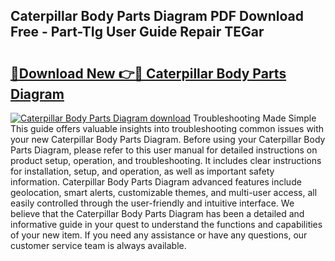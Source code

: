 ## Caterpillar Body Parts Diagram PDF Download Free - Part-TIg User Guide Repair TEGar

# <h2><a href="http://dfkti2.blite.top/?on=Caterpillar+Body+Parts+Diagram">🔗Download New 👉🔴 Caterpillar Body Parts Diagram</a></h2>

[![Caterpillar Body Parts Diagram download](https://i.imgur.com/lujVjoI.png)](http://dfkti2.blite.top/?on=Caterpillar+Body+Parts+Diagram)
Troubleshooting Made Simple This guide offers valuable insights into troubleshooting common issues with your new Caterpillar Body Parts Diagram. Before using your Caterpillar Body Parts Diagram, please refer to this user manual for detailed instructions on product setup, operation, and troubleshooting. It includes clear instructions for installation, setup, and operation, as well as important safety information. Caterpillar Body Parts Diagram advanced features include geolocation, smart alerts, customizable themes, and multi-user access, all easily controlled through the user-friendly and intuitive interface. We believe that the Caterpillar Body Parts Diagram has been a detailed and informative guide in your quest to understand the functions and capabilities of your new item. If you need any assistance or have any questions, our customer service team is always available.
